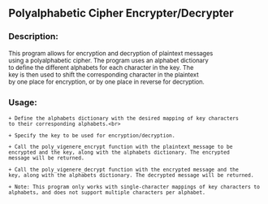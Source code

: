 ## Polyalphabetic Cipher Encrypter/Decrypter

### Description:<br>
<sup>This program allows for encryption and decryption of plaintext messages <br>
using a polyalphabetic cipher. The program uses an alphabet dictionary <br>
to define the different alphabets for each character in the key. The <br>
key is then used to shift the corresponding character in the plaintext <br>
by one place for encryption, or by one place in reverse for decryption. <br>
</sup>
### Usage:<br>
<sup>

    + Define the alphabets dictionary with the desired mapping of key characters
    to their corresponding alphabets.<br>
</sup>

<sup>

    + Specify the key to be used for encryption/decryption.
</sup>

<sup>

    + Call the poly_vigenere_encrypt function with the plaintext message to be
    encrypted and the key, along with the alphabets dictionary. The encrypted
    message will be returned.
</sup>

<sup>

    + Call the poly_vigenere_decrypt function with the encrypted message and the 
    key, along with the alphabets dictionary. The decrypted message will be returned.
</sup>

<sup>

    + Note: This program only works with single-character mappings of key characters to
    alphabets, and does not support multiple characters per alphabet.
</sup>
